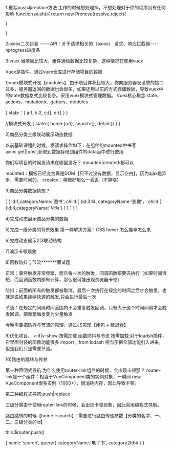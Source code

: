 1:重写push与replace方法
工作的时候想处理掉，不想处理对于你的程序没有任何影响
function push(){
return new Promise(resolve,reject){

    }

}

2:axios二次封装
-----API：关于请求相关的（axios）
请求、响应拦截器----nprogress进度条

3:vuex
当项目比较大，组件通信数据比较复杂，这种情况在使用vuex

Vuex是插件，通过vuex仓库进行存储项目的数据

1)vuex模块式开发【modules】
由于项目体积比较大，你向服务器发请求的接口过多，服务器返回的数据也会很多，如果还用以前的方式存储数据，导致vuex中的state数据格式比较复杂。采用vuex模块式管理数据。
Vuex核心概念:state、actions、mutations、getters、modules

{
state：{
a:1,
b:2,
c:[],
d:{}
}
}

//模块式开发
{
state:{
home:{a:1},
search:{},
detail:{}
}
}

2)商品分类三级联动展示动态数据

以前基础课程的时候，发请求操作如下：在组件的mounted中书写axios.get||post,获取到数据存储到组件的data当中进行使用

你们写项目的时候发请求在哪里发呀？
mounted|created:都可以

mounted：模板已经变为真是DOM【只不过没有数据，显示空白】，因为ajax是异步，需要时间的。
created：稍微好那么一丢丢（不算啥）

3)商品分类数据猜想？

[
{
id:1,categoryName:'图书',
child:[
{id:3.14,
categoryName:'影像'，
child:[
{id:4,categoryName:'华为'}
]
}
]
}
]

4)完成动态展示商品分类的数据

5)完成一级分类的背景效果
第一种解决方案：CSS hover 怎么接单怎么来

6)完成动态展示2|3联动结构

7)演示卡顿现象

8)函数防抖与节流*******面试题

正常：事件触发非常频繁，而且每一次的触发，回调函数都要去执行（如果时间很短，而回调函数内部有计算，那么很可能出现浏览器卡顿）

防抖：前面的所有的触发都被取消，最后一次执行在规定的时间之后才会触发，也就是说如果连续快速的触发,只会执行最后一次

节流：在规定的间隔时间范围内不会重复触发回调，只有大于这个时间间隔才会触发回调，把频繁触发变为少量触发

今晚需要把防抖与节流的原理，通过JS实现【闭包 + 延迟器】

9)优化项目。
v-if|v-show
按需加载
函数防抖与节流
按需加载:对于loadsh插件，它里面封装的函数功能很多
import _ from lodash 相当于把全部功能引入进来，但是我们只是需要节流。

10)路由的跳转与传参

第一种声明式导航:为什么使用router-link组件的时候，会出现卡顿那？
router-link是一个组件：相当于VueComponent类的实例对象，一瞬间
new VueComponent很多实例（1000+），很消耗内存，因此导致卡顿。

第二种编程式导航:push|replace

三级分类由于使用router-link的时候，会出现卡顿现象，因此采用编程式导航。

路由跳转的时候【home->search】：需要进行路由传递参数【分类的名字、一、二、三级分类的id】

this.$router.push()

{
name:'search',
query:{
categoryName:'电子书',
category2Id:4
}
}








































